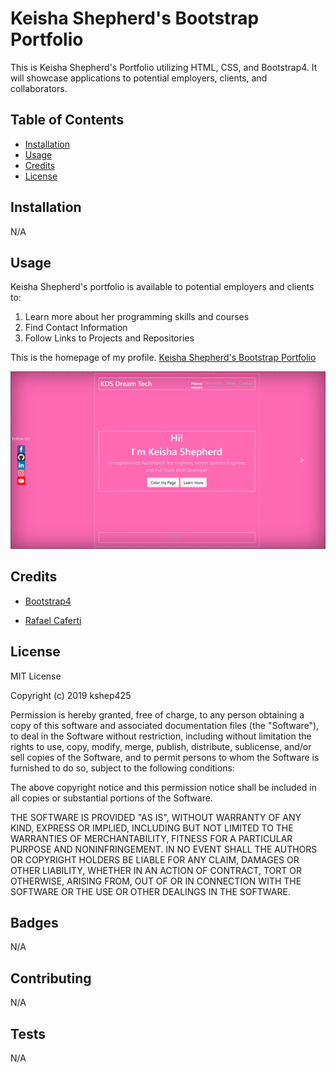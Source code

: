 # Keisha Shepherd's Bootstrap Portfolio
This is Keisha Shepherd's Portfolio utilizing HTML, CSS, and Bootstrap4.  It will showcase applications to potential employers, clients, and collaborators.

## Table of Contents

* [Installation](#installation)
* [Usage](#usage)
* [Credits](#credits)
* [License](#license)

## Installation
N/A

## Usage
Keisha Shepherd's portfolio is available to potential employers and clients to:
1. Learn more about her programming skills and courses
1. Find Contact Information
1. Follow Links to Projects and Repositories

This is the homepage of my profile.
<a href="https://kshep425.github.io/portfolio_bootstrap" target="_blank">Keisha Shepherd's Bootstrap Portfolio
<p align="center">
  <img alt="Profile Page" src="./images/kds_home_page.png">
</p>
</a>

## Credits

* [Bootstrap4](https://www.https://getbootstrap.com)

* [Rafael Caferti](https://caferati.me/)

## License
MIT License

Copyright (c) 2019 kshep425

Permission is hereby granted, free of charge, to any person obtaining a copy
of this software and associated documentation files (the "Software"), to deal
in the Software without restriction, including without limitation the rights
to use, copy, modify, merge, publish, distribute, sublicense, and/or sell
copies of the Software, and to permit persons to whom the Software is
furnished to do so, subject to the following conditions:

The above copyright notice and this permission notice shall be included in all
copies or substantial portions of the Software.

THE SOFTWARE IS PROVIDED "AS IS", WITHOUT WARRANTY OF ANY KIND, EXPRESS OR
IMPLIED, INCLUDING BUT NOT LIMITED TO THE WARRANTIES OF MERCHANTABILITY,
FITNESS FOR A PARTICULAR PURPOSE AND NONINFRINGEMENT. IN NO EVENT SHALL THE
AUTHORS OR COPYRIGHT HOLDERS BE LIABLE FOR ANY CLAIM, DAMAGES OR OTHER
LIABILITY, WHETHER IN AN ACTION OF CONTRACT, TORT OR OTHERWISE, ARISING FROM,
OUT OF OR IN CONNECTION WITH THE SOFTWARE OR THE USE OR OTHER DEALINGS IN THE
SOFTWARE.

## Badges
N/A

## Contributing
N/A

## Tests
N/A